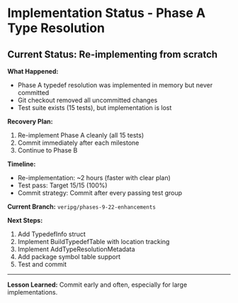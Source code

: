 # Implementation Status - Phase A Type Resolution

## Current Status: Re-implementing from scratch

**What Happened:**
- Phase A typedef resolution was implemented in memory but never committed
- Git checkout removed all uncommitted changes
- Test suite exists (15 tests), but implementation is lost

**Recovery Plan:**
1. Re-implement Phase A cleanly (all 15 tests)
2. Commit immediately after each milestone
3. Continue to Phase B

**Timeline:**
- Re-implementation: ~2 hours (faster with clear plan)
- Test pass: Target 15/15 (100%)
- Commit strategy: Commit after every passing test group

**Current Branch:** `veripg/phases-9-22-enhancements`

**Next Steps:**
1. Add TypedefInfo struct
2. Implement BuildTypedefTable with location tracking
3. Implement AddTypeResolutionMetadata
4. Add package symbol table support
5. Test and commit

---

**Lesson Learned:** Commit early and often, especially for large implementations.

